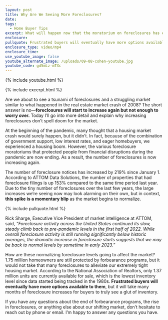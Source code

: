 ```yaml
---
layout: post
title: Why Are We Seeing More Foreclosures?
date:
tags:
  - Home Buyer Tips
excerpt: What will happen now that the moratorium on foreclosures has ended?
enclosure:
pullquote: Frustrated buyers will eventually have more options available to them.
enclosure_type: video/mp4
enclosure_time:
use_youtube_image: false
youtube_alternate_image: /uploads/09-08-cohen-youtube.jpg
youtube_code: gd5mLz-mTXc
---
```

{% include youtube.html %}

{% include excerpt.html %}

Are we about to see a tsunami of foreclosures and a struggling market similar to what happened in the real estate market crash of 2008? The short answer is no—**foreclosures will start to increase again but not enough to worry over.** Today I’ll go into more detail and explain why increasing foreclosures don’t spell doom for the market.

At the beginning of the pandemic, many thought that a housing market crash would surely happen, but it didn’t. In fact, because of the combination of government support, low interest rates, and eager homebuyers, we experienced a housing boom. However, the various foreclosure moratoriums that protected people from financial disruptions during the pandemic are now ending. As a result, the number of foreclosures is now increasing again.

The number of foreclosure notices has increased by 219% since January 1. According to ATTOM Data Solutions, the number of properties that had foreclosure filings is up 153% compared to the same time period last year. Due to the tiny number of foreclosures over the last few years, the large increases we’re seeing now may look alarming on their own, but in context, **this spike is a momentary blip** as the market begins to normalize.&nbsp;

{% include pullquote.html %}

Rick Sharge, Executive Vice President of market intelligence at ATTOM, said, *“Foreclosure activity across the United States continued its slow, steady climb back to pre-pandemic levels in the first half of 2022. While overall foreclosure activity is still running significantly below historic averages, the dramatic increase in foreclosure starts suggests that we may be back to normal levels by sometime in early 2023.”*

How are these normalizing foreclosure levels going to affect the market? 1.75 million homeowners are still protected by forbearance programs, but it would not take that many foreclosures to alleviate our extremely tight housing market. According to the National Association of Realtors, only 1.37 million units are currently available for sale, which is the lowest inventory level since data started being tracked in the 1980s. **Frustrated buyers will eventually have more options available to them**, but it will take many months of foreclosure increases for buyers to truly see a glut of inventory.

If you have any questions about the end of forbearance programs, the rise in foreclosures, or anything else about our shifting market, don’t hesitate to reach out by phone or email. I’m happy to answer any questions you have.